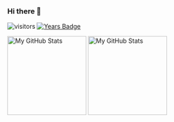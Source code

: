 ### Hi there 👋

![visitors](https://visitor-badge.glitch.me/badge?page_id=doychinivanov)
[![Years Badge](https://badges.pufler.dev/years/doychinivanov)](https://badges.pufler.dev)

<!-- <p align="center">
   <img src="https://github-readme-stats.vercel.app/api?username=doychinivanov&count_private=true&show_icons=true" height="165px" >
   <img src="https://github-readme-stats.vercel.app/api/top-langs/?username=doychinivanov&layout=compact" height="165px" >
</p> -->

<p>
<!-- <summary>:zap: GitHub Stats</summary> -->
  <img height="180em" alt="My GitHub Stats" src="https://github-readme-stats.vercel.app/api?username=doychinivanov&show_icons=true&bg_color=00000000&hide_border=true&text_color=3498db&&count_private=true&include_all_commits=true" />

  <img height="180em" alt="My GitHub Stats" src="https://github-readme-stats.vercel.app/api/top-langs/?username=doychinivanov&langs_count=8&layout=compact&hide_border=true&bg_color=00000000&text_color=3498db&&count_private=true&include_all_commits=true" />
</p>

<!--
**doychinivanov/doychinivanov** is a ✨ _special_ ✨ repository because its `README.md` (this file) appears on your GitHub profile.

Here are some ideas to get you started:

- 🔭 I’m currently working on ...
- 🌱 I’m currently learning ...
- 👯 I’m looking to collaborate on ...
- 🤔 I’m looking for help with ...
- 💬 Ask me about ...
- 📫 How to reach me: ...
- 😄 Pronouns: ...
- ⚡ Fun fact: ...
-->
